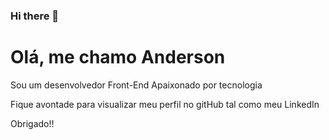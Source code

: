 ### Hi there 👋

<h1>Olá, me chamo Anderson</h1>
<p>Sou um desenvolvedor Front-End Apaixonado por tecnologia</p>
<p>Fique avontade para visualizar meu perfil no gitHub tal como meu LinkedIn</p>
<p>Obrigado!!</p>

<!--
**Anderson-Silva1/Anderson-Silva1** is a ✨ _special_ ✨ repository because its `README.md` (this file) appears on your GitHub profile.

Here are some ideas to get you started:

- 🔭 I’m currently working on ...
- 🌱 I’m currently learning ...
- 👯 I’m looking to collaborate on ...
- 🤔 I’m looking for help with ...
- 💬 Ask me about ...
- 📫 How to reach me: ...
- 😄 Pronouns: ...
- ⚡ Fun fact: ...
-->
